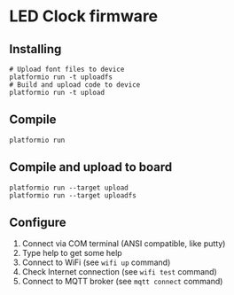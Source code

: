 LED Clock firmware
==================

Installing
----------

```shell
# Upload font files to device
platformio run -t uploadfs
# Build and upload code to device
platformio run -t upload
```

Compile
-------

```shell
platformio run
```

Compile and upload to board
---------------------------

```shell
platformio run --target upload
platformio run --target uploadfs
```

Configure
---------

1. Connect via COM terminal (ANSI compatible, like putty)
2. Type help to get some help
3. Connect to WiFi (see `wifi up` command)
4. Check Internet connection (see `wifi test` command)
5. Connect to MQTT broker (see `mqtt connect` command)